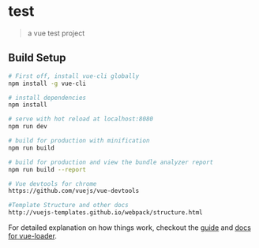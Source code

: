 # test

> a vue test project

## Build Setup

``` bash
# First off, install vue-cli globally
npm install -g vue-cli

# install dependencies
npm install

# serve with hot reload at localhost:8080
npm run dev

# build for production with minification
npm run build

# build for production and view the bundle analyzer report
npm run build --report

# Vue devtools for chrome
https://github.com/vuejs/vue-devtools

#Template Structure and other docs
http://vuejs-templates.github.io/webpack/structure.html

```

For detailed explanation on how things work, checkout the [guide](http://vuejs-templates.github.io/webpack/) and [docs for vue-loader](http://vuejs.github.io/vue-loader).

